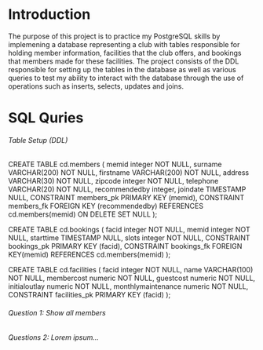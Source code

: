 # Introduction

The purpose of this project is to practice my PostgreSQL skills by implemening a database representing a club with tables responsible for holding member information, facilities that the club offers, and bookings that members made for these facilities. The project consists of the DDL responsible for setting up the tables in the database as well as various queries to test my ability to interact with the database through the use of operations such as inserts, selects, updates and joins.

# SQL Quries

###### Table Setup (DDL)

CREATE TABLE cd.members (
  memid integer NOT NULL, 
  surname VARCHAR(200) NOT NULL, 
  firstname VARCHAR(200) NOT NULL, 
  address VARCHAR(30) NOT NULL, 
  zipcode integer NOT NULL, 
  telephone VARCHAR(20) NOT NULL, 
  recommendedby integer, 
  joindate TIMESTAMP NULL, 
  CONSTRAINT members_pk PRIMARY KEY (memid), 
  CONSTRAINT members_fk FOREIGN KEY (recommendedby) REFERENCES cd.members(memid) ON DELETE 
  SET 
    NULL
);


CREATE TABLE cd.bookings (
  facid integer NOT NULL, 
  memid integer NOT NULL, 
  starttime TIMESTAMP NULL, 
  slots integer NOT NULL, 
  CONSTRAINT bookings_pk PRIMARY KEY (facid), 
  CONSTRAINT bookings_fk FOREIGN KEY(memid) REFERENCES cd.members(memid)
);


CREATE TABLE cd.facilities (
  facid integer NOT NULL, 
  name VARCHAR(100) NOT NULL, 
  membercost numeric NOT NULL, 
  guestcost numeric NOT NULL, 
  initialoutlay numeric NOT NULL, 
  monthlymaintenance numeric NOT NULL, 
  CONSTRAINT facilities_pk PRIMARY KEY (facid)
);


###### Question 1: Show all members 



###### Questions 2: Lorem ipsum...



